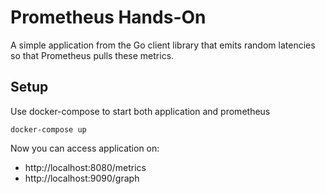 # Prometheus Hands-On
A simple application from the Go client library that emits random
latencies so that Prometheus pulls these metrics.

## Setup

Use docker-compose to start both application and prometheus

```
docker-compose up
```

Now you can access application on:

* http://localhost:8080/metrics
* http://localhost:9090/graph
